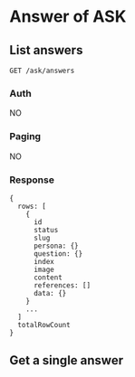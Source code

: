 # Answer of ASK

## List answers
```
GET /ask/answers
```

### Auth
NO

### Paging
NO

### Response
```
{
  rows: [
    {
      id
      status
      slug
      persona: {}
      question: {}
      index
      image
      content
      references: []
      data: {}
    }
    ...
  ]
  totalRowCount
}
```

## Get a single answer
